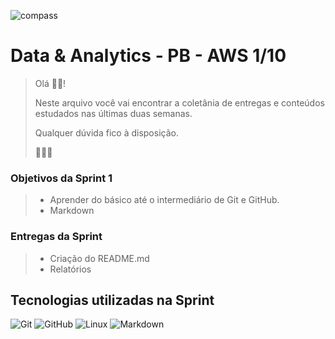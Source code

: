 ![compass](https://vetores.org/d/compass-uol.svg)

# Data & Analytics - PB - AWS 1/10

> Olá 👋🏼! 
> 
> Neste arquivo você vai encontrar a coletânia de entregas e conteúdos estudados nas últimas duas semanas.
> 
> Qualquer dúvida fico à disposição. 
> 
> 👩🏻‍💻

### Objetivos da Sprint 1
>
> - Aprender do básico até o intermediário de Git e GitHub.
> - Markdown
>
### Entregas da Sprint
>
> - Criação do README.md
> - Relatórios
>
## Tecnologias utilizadas na Sprint
![Git](https://img.shields.io/badge/git-%23F05033.svg?style=for-the-badge&logo=git&logoColor=white)
![GitHub](https://img.shields.io/badge/github-%23121011.svg?style=for-the-badge&logo=github&logoColor=white)
![Linux](https://img.shields.io/badge/Linux-FCC624?style=for-the-badge&logo=linux&logoColor=black)
![Markdown](https://img.shields.io/badge/markdown-%23000000.svg?style=for-the-badge&logo=markdown&logoColor=white)
